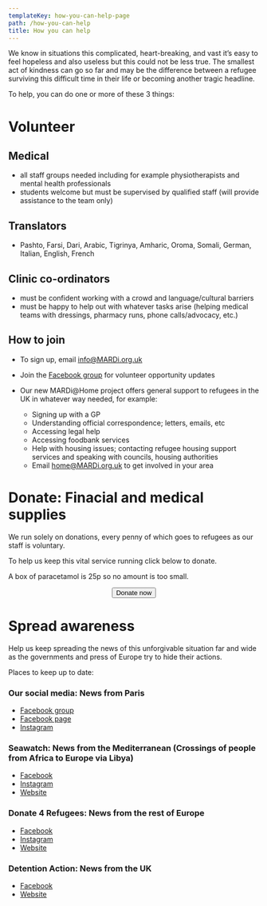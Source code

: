 ```yaml
---
templateKey: how-you-can-help-page
path: /how-you-can-help
title: How you can help
---
```

We know in situations this complicated, heart-breaking, and vast it’s easy to feel hopeless and also useless but this could not be less true. The smallest act of kindness can go so far and may be the difference between a refugee surviving this difficult time in their life or becoming another tragic headline.

To help, you can do one or more of these 3 things:

# Volunteer

## Medical

* all staff groups needed including for example physiotherapists and mental health professionals
* students welcome but must be supervised by qualified staff (will provide assistance to the team only)

## Translators

* Pashto, Farsi, Dari, Arabic, Tigrinya, Amharic, Oroma, Somali, German, Italian, English, French

## Clinic co-ordinators

* must be confident working with a crowd and language/cultural barriers
* must be happy to help out with whatever tasks arise (helping medical teams with dressings, pharmacy runs, phone calls/advocacy, etc.)

## How to join

* To sign up, email [info@MARDi.org.uk](mailto:info@MARDi.org.uk)
* Join the [Facebook group](https://www.facebook.com/groups/639221036512761/) for volunteer opportunity updates
* Our new MARDi@Home project offers general support to refugees in the UK in whatever way needed, for example:

  * Signing up with a GP
  * Understanding official correspondence; letters, emails, etc
  * Accessing legal help
  * Accessing foodbank services
  * Help with housing issues; contacting refugee housing support services and speaking with councils, housing authorities
  * Email [home@MARDi.org.uk](mailto:home@MARDi.org.uk) to get involved in your area

# Donate: Finacial and medical supplies

We run solely on donations, every penny of which goes to refugees as our staff is voluntary.

To help us keep this vital service running click below to donate.

A box of paracetamol is 25p so no amount is too small.

<center>
<form action="https://www.paypal.com/cgi-bin/webscr"
      method="post"
      target="_top"
      >
        <input name="cmd" type="hidden" value="_s-xclick" />
          <input name="hosted_button_id" type="hidden" value="7CT2YW5N47BKU" />
          <button
            alt="Donate with PayPal button"
            type="submit"
            className="button donate-button"
          >
            Donate now
          </button>
</form>
</center>

# Spread awareness

Help us keep spreading the news of this unforgivable situation far and wide as the governments and press of Europe try to hide their actions.

Places to keep up to date:

### Our social media: News from Paris

* [Facebook group](https://www.facebook.com/groups/639221036512761/)
* [Facebook page](https://www.facebook.com/MARDi.france2019/)
* [Instagram](https://www.instagram.com/mardi.france2019/)

### Seawatch: News from the Mediterranean (Crossings of people from Africa to Europe via Libya)

* [Facebook](https://www.facebook.com/seawatchprojekt/)
* [Instagram](https://www.instagram.com/mardi.france2019/)
* [Website](https://sea-watch.org/en/)

### Donate 4 Refugees: News from the rest of Europe

* [Facebook](https://www.facebook.com/Donate4Refugees.org/)
* [Instagram](https://www.instagram.com/donate4refugees/)
* [Website](https://donate4refugees.org/)

### Detention Action: News from the UK

* [Facebook](https://www.facebook.com/pg/DetentionAction/posts/)
* [Website](https://detentionaction.org.uk)
